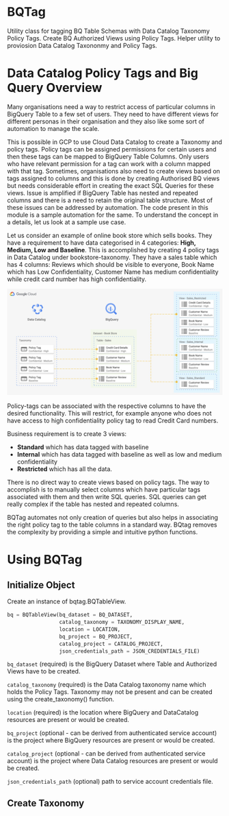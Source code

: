 # BQTag

Utility class for tagging BQ Table Schemas with Data Catalog Taxonomy Policy Tags. Create BQ Authorized Views using Policy Tags. Helper utility to proviosion Data Catalog Taxononmy and Policy Tags.

# Data Catalog Policy Tags and Big Query Overview

Many organisations need a way to restrict access of particular columns in BigQuery Table to a few set of users. They need to have different views for different personas in their organisation and they also like some sort of automation to manage the scale.

This is possible in GCP to use Cloud Data Catalog to create a Taxonomy and policy tags. Policy tags can be assigned permissions for certain users and then these tags can be mapped to BigQuery Table Columns. Only users who have relevant  permission for a tag can work with a column mapped with that tag. Sometimes, organisations also need to create views based on tags assigned to columns and this is done by creating Authorised BQ views but needs considerable effort in creating the exact SQL Queries for these views. Issue is amplified if BigQuery Table has nested and repeated columns and there is a need to retain the original table structure. Most of these issues can be addressed by automation. The code present in this module is a sample automation for the same. To understand the concept in a details, let us look at a sample use case.

Let us consider an example of online book store which sells books. They have a requirement to have data categorised in 4 categories: **High, Medium, Low and Baseline**. This is accomplished by creating 4 policy tags in Data Catalog under bookstore-taxonomy.  They have a sales table which has 4 columns: Reviews which should be visible to everyone, Book Name which has Low Confidentiality, Customer Name has medium confidentiality while credit card number has high confidentiality. 

![bookstore](./imgs/figure1.png)

Policy-tags can be associated with the respective columns to have the desired functionality. This will restrict, for example anyone who does not have access to high confidentiality policy tag to read Credit Card numbers.

Business requirement is to create 3 views:

- **Standard** which has data tagged with baseline
- **Internal** which has data tagged with baseline as well as low and medium confidentiality
- **Restricted** which has all the data.

There is no direct way to create views based on policy tags. The way to accomplish is to manually select columns which have particular tags associated with them and then write SQL queries. SQL queries can get really complex if the table has nested and repeated columns. 

BQTag automates not only creation of queries but also helps in associating the right policy tag to the table columns in a standard way. BQtag removes the complexity by providing a simple and intuitive python functions.

# Using BQTag

## Initialize Object

Create an instance of bqtag.BQTableView. 

```python
bq = BQTableView(bq_dataset = BQ_DATASET,
                 catalog_taxonomy = TAXONOMY_DISPLAY_NAME,
                 location = LOCATION,
                 bq_project = BQ_PROJECT,
                 catalog_project = CATALOG_PROJECT,
                 json_credentials_path = JSON_CREDENTIALS_FILE)
```


`bq_dataset` (required) is the BigQuery Dataset where Table and Authorized Views have to be created. 

`catalog_taxonomy` (required) is the Data Catalog taxonomy name which holds the Policy Tags. Taxonomy may not be present and can be created using the create_taxonomy() function.

`location` (required) is the location where BigQuery and DataCatalog resources are present or would be created.

`bq_project` (optional - can be derived from authenticated service account) is the project where BigQuery resources are present or would be created.

`catalog_project` (optional - can be derived from authenticated service account) is the project where Data Catalog resources are present or would be created.

`json_credentials_path` (optional) path to service account credentials file. 




## Create Taxonomy